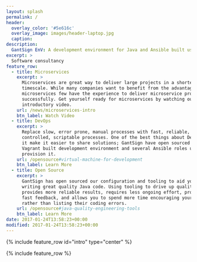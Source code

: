 ```yaml
---
layout: splash
permalink: /
header:
  overlay_color: '#5e616c'
  overlay_image: images/header-laptop.jpg
  caption:
description:
  GantSign EnV: A development environment for Java and Ansible built using Vagrant.
excerpt: >
  Software consultancy
feature_row:
  - title: Microservices
    excerpt: >
      Microservices are great way to deliver large projects in a shorter
      timescale. While many companies want to benefit from the advantages of
      microservices few have the experience to deliver microservice projects
      successfully. Get yourself ready for microservices by watching our
      introductory video.
    url: /news/microservices-intro
    btn_label: Watch Video
  - title: DevOps
    excerpt: >
      Replace slow, error prone, manual processes with fast, reliable, version
      controlled, scriptable processes. One of the best things about DevOps is
      it make it easier to share solutions; GantSign have open sourced our
      Vagrant built development environment and several Ansible roles used to
      provision it.
    url: /opensource#virtual-machine-for-development
    btn_label: Learn More
  - title: Open Source
    excerpt: >
      GantSign has open sourced our configuration and tooling to aid you in
      writing great quality Java code. Using tooling to drive up quality,
      provides more reliable results, requires less ongoing effort, provides
      fast feedback, and allows you to spend more time encouraging your team
      rather than listing their coding errors.
    url: /opensource#java-quality-engineering-tools
    btn_label: Learn More
date: 2017-01-24T13:58:23+00:00
modified: 2017-01-24T13:58:23+00:00
---
```


{% include feature_row id="intro" type="center" %}

{% include feature_row %}
